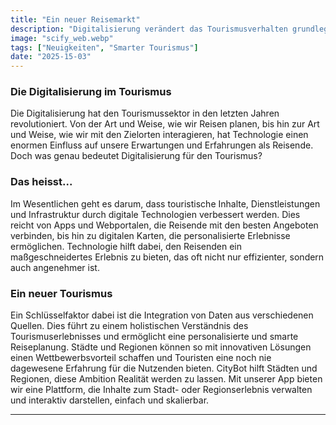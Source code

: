 ```yaml
---
title: "Ein neuer Reisemarkt"
description: "Digitalisierung verändert das Tourismusverhalten grundlegend und verlangt maßgeschneiderte Erlebnisse. CityBot integriert Datenquellen, um personalisierte, skalierbare Lösungen für Städte und Regionen anzubieten. - 4 min zu lesen"
image: "scify_web.webp"
tags: ["Neuigkeiten", "Smarter Tourismus"]
date: "2025-15-03"
---
```


### Die Digitalisierung im Tourismus
Die Digitalisierung hat den Tourismussektor in den letzten Jahren revolutioniert. Von der Art und Weise, wie wir Reisen planen, bis hin zur Art und Weise, wie wir mit den Zielorten interagieren, hat Technologie einen enormen Einfluss auf unsere Erwartungen und Erfahrungen als Reisende. Doch was genau bedeutet Digitalisierung für den Tourismus?

### Das heisst...
Im Wesentlichen geht es darum, dass touristische Inhalte, Dienstleistungen und Infrastruktur durch digitale Technologien verbessert werden. Dies reicht von Apps und Webportalen, die Reisende mit den besten Angeboten verbinden, bis hin zu digitalen Karten, die personalisierte Erlebnisse ermöglichen. Technologie hilft dabei, den Reisenden ein maßgeschneidertes Erlebnis zu bieten, das oft nicht nur effizienter, sondern auch angenehmer ist.

### Ein neuer Tourismus
Ein Schlüsselfaktor dabei ist die Integration von Daten aus verschiedenen Quellen. Dies führt zu einem holistischen Verständnis des Tourismuserlebnisses und ermöglicht eine personalisierte und smarte Reiseplanung. Städte und Regionen können so mit innovativen Lösungen einen Wettbewerbsvorteil schaffen und Touristen eine noch nie dagewesene Erfahrung für die Nutzenden bieten. CityBot hilft Städten und Regionen, diese Ambition Realität werden zu lassen. Mit unserer App bieten wir eine Plattform, die Inhalte zum Stadt- oder Regionserlebnis verwalten und interaktiv darstellen, einfach
und skalierbar.

---
